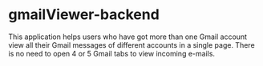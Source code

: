 # gmailViewer-backend
This application helps users who have got more than one Gmail account view all their Gmail messages of different accounts in a
single page. There is no need to open 4 or 5 Gmail tabs to view incoming e-mails.
